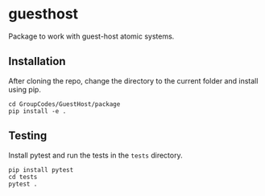 # guesthost

Package to work with guest-host atomic systems.

## Installation

After cloning the repo, change the directory to the current folder and install
using pip.

```
cd GroupCodes/GuestHost/package
pip install -e .
```

## Testing

Install pytest and run the tests in the `tests` directory.
```
pip install pytest
cd tests
pytest .
```
